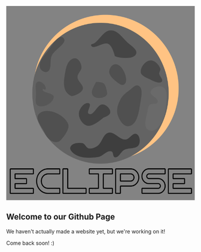 ![GitHub Logo](/images/logo.png)

## Welcome to our Github Page

We haven't actually made a website yet, but we're working on it!

Come back soon! :) 
